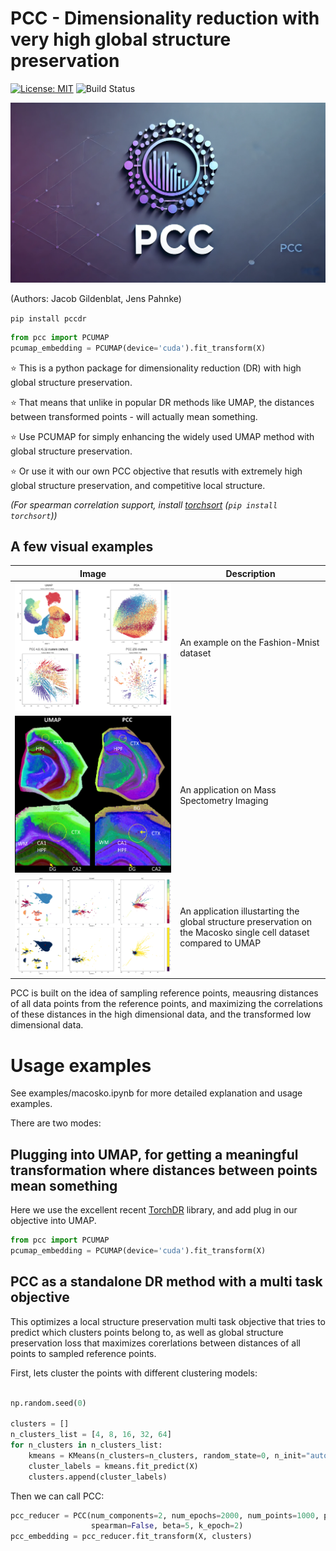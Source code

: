 # PCC - Dimensionality reduction with very high global structure preservation

[![License: MIT](https://img.shields.io/badge/License-MIT-yellow.svg)](https://opensource.org/licenses/MIT)
![Build Status](https://github.com/jacobgil/pcc/workflows/Tests/badge.svg)

![PCC](logo.png)

(Authors: Jacob Gildenblat, Jens Pahnke)

`pip install pccdr`

```python
from pcc import PCUMAP
pcumap_embedding = PCUMAP(device='cuda').fit_transform(X)
```

⭐ This is a python package for dimensionality reduction (DR) with high global structure preservation.

⭐ That means that unlike in popular DR methods like UMAP, the distances between transformed points - will actually mean something.

⭐ Use PCUMAP for simply enhancing the widely used UMAP method with global structure preservation.

⭐ Or use it with our own PCC objective that resutls with extremely high global structure preservation, and competitive local structure.


*(For spearman correlation support, install [torchsort](https://github.com/teddykoker/torchsort) (`pip install torchsort`))*

## A few visual examples

| Image | Description |
|-------|-------------|
| ![Fashion MNIST](examples/gallery1.png) | An example on the Fashion-Mnist dataset |
| ![MSI](examples/msi.png) | An application on Mass Spectometry Imaging |
| ![Macosko single cell dataset](examples/distances.png) | An application illustarting the global structure preservation on the Macosko single cell dataset compared to UMAP|



PCC is built on the idea of sampling reference points, meausring distances of all data points from the reference points, and maximizing the correlations of these distances in the high dimensional data, and the transformed low dimensional data.


# Usage examples
See examples/macosko.ipynb for more detailed explanation and usage examples.


There are two modes:

## Plugging into UMAP, for getting a meaningful transformation where distances between points mean something

Here we use the excellent recent [TorchDR](https://github.com/TorchDR/TorchDR) library, and add plug in our objective into UMAP.

```python
from pcc import PCUMAP
pcumap_embedding = PCUMAP(device='cuda').fit_transform(X)
```


## PCC as a standalone DR method with a multi task objective

This optimizes a local structure preservation multi task objective that tries to predict which clusters points belong to,
as well as global structure preservation loss that maximizes corerlations between distances of all points to sampled reference points.

First, lets cluster the points with different clustering models:

```python

np.random.seed(0)

clusters = []
n_clusters_list = [4, 8, 16, 32, 64]
for n_clusters in n_clusters_list:
    kmeans = KMeans(n_clusters=n_clusters, random_state=0, n_init="auto")
    cluster_labels = kmeans.fit_predict(X)
    clusters.append(cluster_labels)
```


Then we can call PCC:

```python
pcc_reducer = PCC(num_components=2, num_epochs=2000, num_points=1000, pearson=True, 
                  spearman=False, beta=5, k_epoch=2)
pcc_embedding = pcc_reducer.fit_transform(X, clusters)
```
